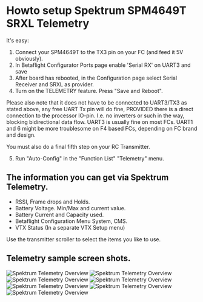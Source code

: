 # Howto setup Spektrum SPM4649T SRXL Telemetry

It's easy:

1. Connect your SPM4649T to the TX3 pin on your FC (and feed it 5V obviously).
2. In Betaflight Configurator Ports page enable 'Serial RX' on UART3 and save
3. After board has rebooted, in the Configuration page select Serial Receiver and SRXL as provider.
4. Turn on the TELEMETRY feature. Press "Save and Reboot".

Please also note that it does not have to be connected to UART3/TX3 as stated above, any free UART Tx pin will do fine, PROVIDED there is a direct connection to the processor IO-pin. I.e. no inverters or such in the way, blocking bidirectional data flow. UART3 is usually fine on most FCs. UART1 and 6 might be more troublesome on F4 based FCs, depending on FC brand and design. 

You must also do a final fifth step on your RC Transmitter.

5. Run "Auto-Config" in the "Function List" "Telemetry" menu.

## The information you can get via Spektrum Telemetry.

* RSSI, Frame drops and Holds.   
* Battery Voltage. Min/Max and current value.
* Battery Current and Capacity used.
* Betaflight Configuration Menu System, CMS. 
* VTX Status (In a separate VTX  Setup menu)

Use the transmitter scroller to select the items you like to use.

## Telemetry sample screen shots.

![Spektrum Telemetry Overview](https://raw.githubusercontent.com/wiki/betaflight/betaflight/images/Spektrum_TM_Overview.jpg)
![Spektrum Telemetry Overview](https://raw.githubusercontent.com/wiki/betaflight/betaflight/images/Spektrum_TM_Flightlog.jpg)
![Spektrum Telemetry Overview](https://raw.githubusercontent.com/wiki/betaflight/betaflight/images/Spektrum_TM_Voltage_MinMax.jpg)
![Spektrum Telemetry Overview](https://raw.githubusercontent.com/wiki/betaflight/betaflight/images/Spektrum_TM_Voltage.jpg)
![Spektrum Telemetry Overview](https://raw.githubusercontent.com/wiki/betaflight/betaflight/images/Spektrum_TM_FlightPackCapacity.jpg)
![Spektrum Telemetry Overview](https://raw.githubusercontent.com/wiki/betaflight/betaflight/images/Spektrum_TM_Text_CMS.jpg)
![Spektrum Telemetry Overview](https://raw.githubusercontent.com/wiki/betaflight/betaflight/images/Spektrum_VTX_Status.jpg)
